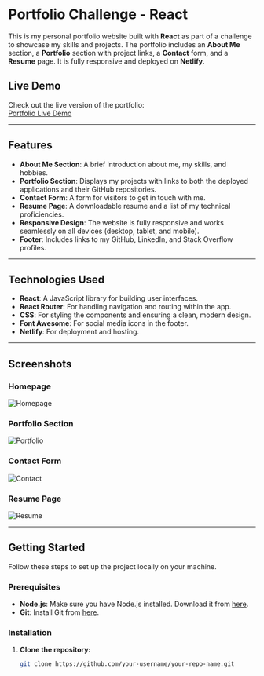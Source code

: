 # Portfolio Challenge - React

This is my personal portfolio website built with **React** as part of a challenge to showcase my skills and projects. The portfolio includes an **About Me** section, a **Portfolio** section with project links, a **Contact** form, and a **Resume** page. It is fully responsive and deployed on **Netlify**.

## Live Demo

Check out the live version of the portfolio:  
[Portfolio Live Demo](https://your-site-name.netlify.app)

---

## Features

- **About Me Section**: A brief introduction about me, my skills, and hobbies.
- **Portfolio Section**: Displays my projects with links to both the deployed applications and their GitHub repositories.
- **Contact Form**: A form for visitors to get in touch with me.
- **Resume Page**: A downloadable resume and a list of my technical proficiencies.
- **Responsive Design**: The website is fully responsive and works seamlessly on all devices (desktop, tablet, and mobile).
- **Footer**: Includes links to my GitHub, LinkedIn, and Stack Overflow profiles.

---

## Technologies Used

- **React**: A JavaScript library for building user interfaces.
- **React Router**: For handling navigation and routing within the app.
- **CSS**: For styling the components and ensuring a clean, modern design.
- **Font Awesome**: For social media icons in the footer.
- **Netlify**: For deployment and hosting.

---

## Screenshots

### Homepage
![Homepage](./screenshots/homepage.png)

### Portfolio Section
![Portfolio](./screenshots/portfolio.png)

### Contact Form
![Contact](./screenshots/contact.png)

### Resume Page
![Resume](./screenshots/resume.png)

---

## Getting Started

Follow these steps to set up the project locally on your machine.

### Prerequisites

- **Node.js**: Make sure you have Node.js installed. Download it from [here](https://nodejs.org/).
- **Git**: Install Git from [here](https://git-scm.com/).

### Installation

1. **Clone the repository:**

   ```bash
   git clone https://github.com/your-username/your-repo-name.git